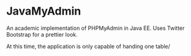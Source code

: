 JavaMyAdmin
===========

An academic implementation of PHPMyAdmin in Java EE. Uses Twitter Bootstrap for a prettier look.

At this time, the application is only capable of handing one table/
